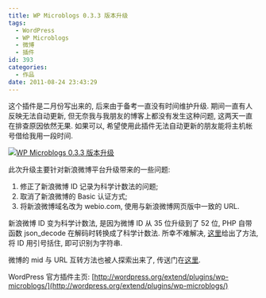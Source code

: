 ```yaml
---
title: WP Microblogs 0.3.3 版本升级
tags:
  - WordPress
  - WP Microblogs
  - 微博
  - 插件
id: 393
categories:
  - 作品
date: 2011-08-24 23:43:29
---
```


这个插件是二月份写出来的, 后来由于备考一直没有时间维护升级. 期间一直有人反映无法自动更新, 但无奈我与我朋友的博客上都没有发生这种问题, 这两天一直在排查原因依然无果. 如果可以, 希望使用此插件无法自动更新的朋友能将主机帐号借给我用一段时间.

[![WP Microblogs 0.3.3 版本升级](http://img.beamnote.com/2011/wp-microblogs-0-3-3.jpg)](http://img.beamnote.com/2011/wp-microblogs-0-3-3.jpg)<!-- more -->

此次升级主要针对新浪微博平台升级带来的一些问题:

1. 修正了新浪微博 ID 记录为科学计数法的问题;
2. 取消了新浪微博的 Basic 认证方式;
3. 将新浪微博域名改为 webio.com, 使用与新浪微博网页版中一致的 URL.

新浪微博 ID 变为科学计数法, 是因为微博 ID 从 35 位升级到了 52 位, PHP 自带函数 json_decode 在解码时转换成了科学计数法. 所幸不难解决, [这里](http://forum.open.weibo.com/read.php?tid=7990&amp;page=2#17402)给出了方法, 将 ID 用引号括住, 即可识别为字符串.

微博的 mid 与 URL 互转方法也被人探索出来了, 传送门在[这里](http://forum.open.weibo.com/read.php?tid=3236).

WordPress 官方插件主页: [http://wordpress.org/extend/plugins/wp-microblogs/](http://wordpress.org/extend/plugins/wp-microblogs/)
